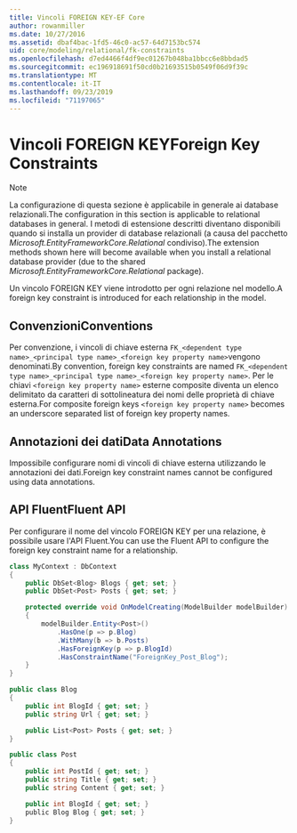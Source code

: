 ```yaml
---
title: Vincoli FOREIGN KEY-EF Core
author: rowanmiller
ms.date: 10/27/2016
ms.assetid: dbaf4bac-1fd5-46c0-ac57-64d7153bc574
uid: core/modeling/relational/fk-constraints
ms.openlocfilehash: d7ed4466f4df9ec01267b048ba1bbcc6e8bbdad5
ms.sourcegitcommit: ec196918691f50cd0b21693515b0549f06d9f39c
ms.translationtype: MT
ms.contentlocale: it-IT
ms.lasthandoff: 09/23/2019
ms.locfileid: "71197065"
---
```

# <a name="foreign-key-constraints"></a><span data-ttu-id="3dd82-102">Vincoli FOREIGN KEY</span><span class="sxs-lookup"><span data-stu-id="3dd82-102">Foreign Key Constraints</span></span>

> [!NOTE]  
> <span data-ttu-id="3dd82-103">La configurazione di questa sezione è applicabile in generale ai database relazionali.</span><span class="sxs-lookup"><span data-stu-id="3dd82-103">The configuration in this section is applicable to relational databases in general.</span></span> <span data-ttu-id="3dd82-104">I metodi di estensione descritti diventano disponibili quando si installa un provider di database relazionali (a causa del pacchetto *Microsoft.EntityFrameworkCore.Relational* condiviso).</span><span class="sxs-lookup"><span data-stu-id="3dd82-104">The extension methods shown here will become available when you install a relational database provider (due to the shared *Microsoft.EntityFrameworkCore.Relational* package).</span></span>

<span data-ttu-id="3dd82-105">Un vincolo FOREIGN KEY viene introdotto per ogni relazione nel modello.</span><span class="sxs-lookup"><span data-stu-id="3dd82-105">A foreign key constraint is introduced for each relationship in the model.</span></span>

## <a name="conventions"></a><span data-ttu-id="3dd82-106">Convenzioni</span><span class="sxs-lookup"><span data-stu-id="3dd82-106">Conventions</span></span>

<span data-ttu-id="3dd82-107">Per convenzione, i vincoli di chiave esterna `FK_<dependent type name>_<principal type name>_<foreign key property name>`vengono denominati.</span><span class="sxs-lookup"><span data-stu-id="3dd82-107">By convention, foreign key constraints are named `FK_<dependent type name>_<principal type name>_<foreign key property name>`.</span></span> <span data-ttu-id="3dd82-108">Per le chiavi `<foreign key property name>` esterne composite diventa un elenco delimitato da caratteri di sottolineatura dei nomi delle proprietà di chiave esterna.</span><span class="sxs-lookup"><span data-stu-id="3dd82-108">For composite foreign keys `<foreign key property name>` becomes an underscore separated list of foreign key property names.</span></span>

## <a name="data-annotations"></a><span data-ttu-id="3dd82-109">Annotazioni dei dati</span><span class="sxs-lookup"><span data-stu-id="3dd82-109">Data Annotations</span></span>

<span data-ttu-id="3dd82-110">Impossibile configurare nomi di vincoli di chiave esterna utilizzando le annotazioni dei dati.</span><span class="sxs-lookup"><span data-stu-id="3dd82-110">Foreign key constraint names cannot be configured using data annotations.</span></span>

## <a name="fluent-api"></a><span data-ttu-id="3dd82-111">API Fluent</span><span class="sxs-lookup"><span data-stu-id="3dd82-111">Fluent API</span></span>

<span data-ttu-id="3dd82-112">Per configurare il nome del vincolo FOREIGN KEY per una relazione, è possibile usare l'API Fluent.</span><span class="sxs-lookup"><span data-stu-id="3dd82-112">You can use the Fluent API to configure the foreign key constraint name for a relationship.</span></span>

<!-- [!code-csharp[Main](samples/core/relational/Modeling/FluentAPI/Relational/RelationshipConstraintName.cs?highlight=12)] -->
``` csharp
class MyContext : DbContext
{
    public DbSet<Blog> Blogs { get; set; }
    public DbSet<Post> Posts { get; set; }

    protected override void OnModelCreating(ModelBuilder modelBuilder)
    {
        modelBuilder.Entity<Post>()
            .HasOne(p => p.Blog)
            .WithMany(b => b.Posts)
            .HasForeignKey(p => p.BlogId)
            .HasConstraintName("ForeignKey_Post_Blog");
    }
}

public class Blog
{
    public int BlogId { get; set; }
    public string Url { get; set; }

    public List<Post> Posts { get; set; }
}

public class Post
{
    public int PostId { get; set; }
    public string Title { get; set; }
    public string Content { get; set; }

    public int BlogId { get; set; }
    public Blog Blog { get; set; }
}
```
